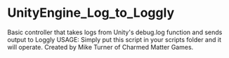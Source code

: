 # UnityEngine_Log_to_Loggly
Basic controller that takes logs from Unity's debug.log function and sends output to Loggly
USAGE: Simply put this script in your scripts folder and it will operate.
Created by Mike Turner of Charmed Matter Games.
